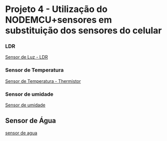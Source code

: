 # Projeto 4 - Utilização do NODEMCU+sensores em substituição dos sensores do celular
### LDR 

[Sensor de Luz - LDR](ldr.md)

### Sensor de Temperatura

[Sensor de Temperatura - Thermistor](thermistor.md)

### Sensor de umidade

[Sensor de umidade](Umidade.md)

## Sensor de Água
[sensor de agua](agua.imd)
